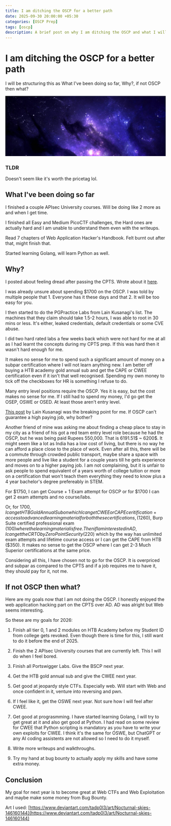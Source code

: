 ```yaml
---
title: I am ditching the OSCP for a better path 
date: 2025-09-30 20:00:00 +05:30
categories: [OSCP Prep]
tags: [oscp]
description: A brief post on why I am ditching the OSCP and what I will be doing instead
---
```


# I am ditching the OSCP for a better path

I will be structuring this as What I've been doing so far, Why?, if not OSCP then what?

![](/assets/images/deep.jpg)

### TLDR

Doesn't seem like it's worth the pricetag lol.

## What I've been doing so far

I finished a couple APIsec University courses. Will be doing like 2 more as and when I get time.

I finished all Easy and Medium PicoCTF challenges, the Hard ones are actually hard and I am unable to understand them even with the writeups.

Read 7 chapters of Web Application Hacker's Handbook. Felt burnt out after that, might finish that.

Started learning Golang, will learn Python as well.

## Why?

I posted about feeling dread after passing the CPTS. Wrote about it [here](https://yashfren.github.io/posts/Week3OSCPPrep/).

I was already unsure about spending $1700 on the OSCP. I was told by multiple people that 1. Everyone has it these days and that 2. It will be too easy for you. 

I then started to do the PGPractice Labs from Lain Kusanagi's list. The machines that they claim should take 1.5-2 hours, I was able to root in 30 mins or less. It's either, leaked credentials, default credentials or some CVE abuse. 

I did two hard rated labs a few weeks back which were not hard for me at all as I had learnt the concepts during my CPTS prep. If this was hard then it wasn't hard enough for me.

It makes no sense for me to spend such a significant amount of money on a subpar certification where I will not learn anything new. I am better off buying a HTB academy gold annual sub and get the CAPE or CWEE certification even if it isn't that well recognised. Spending my own money to tick off the checkboxes for HR is something I refuse to do.

Many entry level positions require the OSCP. Yes it is easy, but the cost makes no sense for me. If I still had to spend my money, I'd go get the OSEP, OSWE or OSED. At least those aren't entry level.

[This post](https://www.linkedin.com/posts/luis-moret-4a42ab246_i-actually-regret-getting-oscp-no-this-activity-7365288668825059329-HiwT) by Lain Kusanagi was the breaking point for me. If OSCP can't guarantee a high paying job, why bother?

Another friend of mine was asking me about finding a cheap place to stay in my city as a friend of his got a red team entry level role because he had the OSCP, but he was being paid Rupees 550,000. That is 6191.51$ ~ 6200$. It might seem like a lot as India has a low cost of living, but there is no way he can afford a place close to the place of work. Even after all this, there will be a commute through crowded public transport, maybe share a space with more people and live like a student for a couple years till he gets experience and moves on to a higher paying job. I am not complaining, but it is unfair to ask people to spend equivalent of a years worth of college tuition or more on a certification that won't teach them everything they need to know plus a 4 year bachelor's degree prefereably in STEM. 

For $1750, I can get Course + 1 Exam attempt for OSCP or for $1700 I can get 2 exam attempts and no course/labs. 

Or, for $1700, I can get HTB Gold Annual Sub on which I can get CWEE or CAPE ceritification + access to advanced learning material for both these certifications, ($1260), Burp Suite certified professional exam ($100) where the learning material is free. Then if I am interested in AD, I can get the CRTO by Zero Point Security ($220) which by the way has unlimited exam attempts and lifetime course access or I can get the CAPE from HTB ($350). It makes no sense to get the OSCP where I can get 2-3 Much Superior certifications at the same price. 

Considering all this, I have chosen not to go for the OSCP. It is overpriced and subpar as compared to the CPTS and if a job requires me to have it, they should pay for it, not me. 

## If not OSCP then what?

Here are my goals now that I am not doing the OSCP. I honestly enjoyed the web application hacking part on the CPTS over AD. AD was alright but Web seems interesting.

So these are my goals for 2026:

1. Finish all tier 0, 1 and 2 modules on HTB Academy before my Student ID from college gets revoked. Even though there is time for this, I still want to do it before the end of 2025.

2. Finish the 2 APIsec University courses that are currently left. This I will do when I feel bored.

3. Finish all Portswigger Labs. Give the BSCP next year.

4. Get the HTB gold annual sub and give the CWEE next year. 

5. Get good at jeopardy style CTFs. Especially web. Will start with Web and once confident in it, venture into reversing and pwn.

6. If I feel like it, get the OSWE next year. Not sure how I will feel after CWEE. 

7. Get good at prograsmming. I have started learning Golang, I will try to get great at it and also get good at Python. I had read on some review for CWEE that Python scripting is mandatory as you have to write your own exploits for CWEE. I think it's the same for OSWE, but ChatGPT or any AI coding assistents are not allowed so I need to do it myself. 

8. Write more writeups and walkthroughs.

9. Try my hand at bug bounty to actually apply my skills and have some extra money. 

## Conclusion

My goal for next year is to become great at Web CTFs and Web Exploitation and maybe make some money from Bug Bounty.

Art I used: [https://www.deviantart.com/tadp0l3/art/Nocturnal-skies-146160144](https://www.deviantart.com/tadp0l3/art/Nocturnal-skies-146160144)





